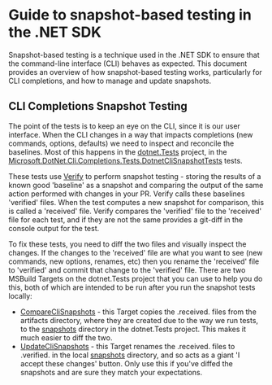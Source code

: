 # Guide to snapshot-based testing in the .NET SDK

Snapshot-based testing is a technique used in the .NET SDK to ensure that the command-line interface (CLI) behaves as expected. This document provides an overview of how snapshot-based testing works, particularly for CLI completions, and how to manage and update snapshots.

## CLI Completions Snapshot Testing

The point of the tests is to keep an eye on the CLI, since it is our user interface. When the CLI changes in a way that impacts completions (new commands, options, defaults) we need to inspect and reconcile the baselines. Most of this happens in the [dotnet.Tests][dotnet.Tests] project, in the [Microsoft.DotNet.Cli.Completions.Tests.DotnetCliSnapshotTests][snapshot-tests] tests.

These tests use [Verify][Verify] to perform snapshot testing - storing the results of a known good 'baseline' as a snapshot and comparing the output of the same action performed with changes in your PR. Verify calls these baselines 'verified' files. When the test computes a new snapshot for comparison, this is called a 'received' file. Verify compares the 'verified' file to the 'received' file for each test, and if they are not the same provides a git-diff in the console output for the test.

To fix these tests, you need to diff the two files and visually inspect the changes. If the changes to the 'received' file are what you want to see (new commands, new options, renames, etc) then you rename the 'received' file to 'verified' and commit that change to the 'verified' file. There are two MSBuild Targets on the dotnet.Tests project that you can use to help you do this, both of which are intended to be run after you run the snapshot tests locally:

* [CompareCliSnapshots][compare] - this Target copies the .received. files from the artifacts directory, where they are created due to the way we run tests, to the [snapshots][snapshots] directory in the dotnet.Tests project. This makes it much easier to diff the two.
* [UpdateCliSnapshots][update] - this Target renames the .received. files to .verified. in the local [snapshots][snapshots] directory, and so acts as a giant 'I accept these changes' button. Only use this if you've diffed the snapshots and are sure they match your expectations.

[dotnet.Tests]: ../../test/dotnet.Tests/
[snapshot-tests]: ../../test/dotnet.Tests/CompletionTests/DotnetCliSnapshotTests.cs
[snapshots]: ../../test/dotnet.Tests/CompletionTests/snapshots/
[Verify]: https://github.com/VerifyTests/Verify
[compare]: ../../test/dotnet.Tests/dotnet.Tests.csproj#L100
[update]: ../../test/dotnet.Tests/dotnet.Tests.csproj#L107
